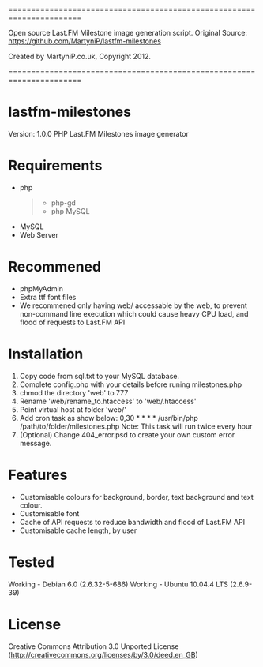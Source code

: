 
======================================================================

Open source Last.FM Milestone image generation script.
Original Source: https://github.com/MartyniP/lastfm-milestones

Created by MartyniP.co.uk, Copyright 2012.

======================================================================

 lastfm-milestones
=====================

Version: 1.0.0
PHP Last.FM Milestones image generator


 Requirements
=====================
- php
	>- php-gd
	>- php MySQL
- MySQL
- Web Server

 Recommened
=====================
- phpMyAdmin
- Extra ttf font files
- We recommened only having web/ accessable by the web, to prevent non-command line execution which could cause heavy CPU load, and flood of requests to Last.FM API


 Installation
=====================

1) Copy code from sql.txt to your MySQL database.
2) Complete config.php with your details before runing milestones.php
3) chmod the directory 'web' to 777
4) Rename 'web/rename_to.htaccess' to 'web/.htaccess'
5) Point virtual host at folder 'web/'
6) Add cron task as show below:
0,30 * * * * /usr/bin/php /path/to/folder/milestones.php
	Note: This task will run twice every hour
7) (Optional) Change 404_error.psd to create your own custom error message.

 Features
=====================
- Customisable colours for background, border, text background and text colour.
- Customisable font
- Cache of API requests to reduce bandwidth and flood of Last.FM API
- Customisable cache length, by user

 Tested
=====================
Working - Debian 6.0 (2.6.32-5-686)
Working - Ubuntu 10.04.4 LTS (2.6.9-39)

License
=====================
Creative Commons Attribution 3.0 Unported License 
(http://creativecommons.org/licenses/by/3.0/deed.en_GB)


